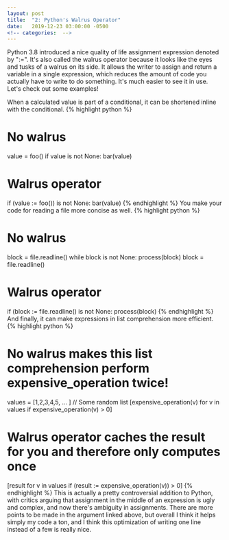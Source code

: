 ```yaml
---
layout: post
title:  "2: Python's Walrus Operator"
date:   2019-12-23 03:00:00 -0500
<!-- categories:  -->
---
```


Python 3.8 introduced a nice quality of life assignment expression denoted by ":=".  It's also called the walrus operator because it looks like the eyes and tusks of a walrus on its side. It allows the writer to assign and return a variable in a single expression, which reduces the amount of code you actually have to write to do something. It's much easier to see it in use. Let's check out some examples!

When a calculated value is part of a conditional, it can be shortened inline with the conditional. 
{% highlight python %}
# No walrus
value = foo()
if value is not None:
    bar(value)

# Walrus operator
if (value := foo()) is not None:
    bar(value)
{% endhighlight %}
You make your code for reading a file more concise as well.
{% highlight python %}
# No walrus
block = file.readline()
while block is not None:
    process(block)
    block = file.readline()

# Walrus operator
if (block := file.readline() is not None:
    process(block)
{% endhighlight %}
And finally, it can make expressions in list comprehension more efficient.
{% highlight python %}
# No walrus makes this list comprehension perform expensive_operation twice!
values = [1,2,3,4,5, ... ]  // Some random list
[expensive_operation(v) for v in values if expensive_operation(v) > 0]

# Walrus operator caches the result for you and therefore only computes once
[result for v in values if (result := expensive_operation(v)) > 0]
{% endhighlight %}
This is actually a pretty controversial addition to Python, with critics arguing that assignment in the middle of an expression is ugly and complex, and now there's ambiguity in assignments. There are more points to be made in the argument linked above, but overall I think it helps simply my code a ton, and I think this optimization of writing one line instead of a few is really nice.
